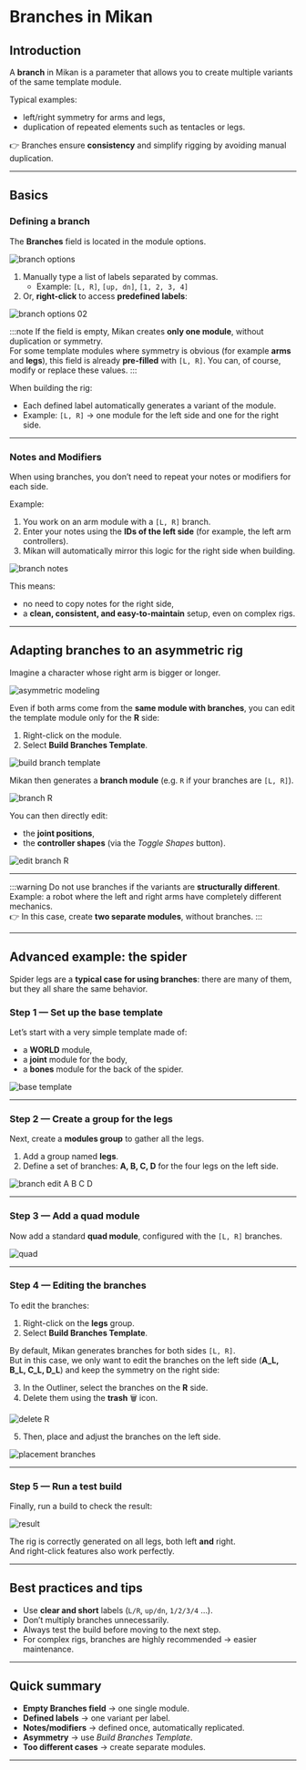 # Branches in Mikan

## Introduction

A **branch** in Mikan is a parameter that allows you to create multiple variants of the same template module.  

Typical examples:  

- left/right symmetry for arms and legs,  
- duplication of repeated elements such as tentacles or legs.  

👉 Branches ensure **consistency** and simplify rigging by avoiding manual duplication.  

---

## Basics

### Defining a branch

The **Branches** field is located in the module options.  

![branch options](./img/option_branchs.png)  

1. Manually type a list of labels separated by commas.  
   - Example: `[L, R]`, `[up, dn]`, `[1, 2, 3, 4]`  
2. Or, **right-click** to access **predefined labels**:  

![branch options 02](./img/option_branchs_02.png)  

:::note
If the field is empty, Mikan creates **only one module**, without duplication or symmetry.  
For some template modules where symmetry is obvious (for example **arms** and **legs**), this field is already **pre-filled** with `[L, R]`. You can, of course, modify or replace these values.
:::

When building the rig:  

- Each defined label automatically generates a variant of the module.  
- Example: `[L, R]` → one module for the left side and one for the right side.  

---

### Notes and Modifiers

When using branches, you don’t need to repeat your notes or modifiers for each side.  

Example:  

1. You work on an arm module with a `[L, R]` branch.  
2. Enter your notes using the **IDs of the left side** (for example, the left arm controllers).  
3. Mikan will automatically mirror this logic for the right side when building.  

![branch notes](./img/branch_notes.png)  

This means:  

- no need to copy notes for the right side,  
- a **clean, consistent, and easy-to-maintain** setup, even on complex rigs.  

---

## Adapting branches to an asymmetric rig

Imagine a character whose right arm is bigger or longer.  

![asymmetric modeling](./img/modeling_assymetrique.png)  

Even if both arms come from the **same module with branches**, you can edit the template module only for the **R** side:  

1. Right-click on the module.  
2. Select **Build Branches Template**.  

![build branch template](./img/build_branches.png)  

Mikan then generates a **branch module** (e.g. `R` if your branches are `[L, R]`).  

![branch R](./img/branch_R.png)  

You can then directly edit:  

- the **joint positions**,  
- the **controller shapes** (via the *Toggle Shapes* button).  

![edit branch R](./img/edition_branchR.png)  

---

:::warning
Do not use branches if the variants are **structurally different**.  
Example: a robot where the left and right arms have completely different mechanics.  
👉 In this case, create **two separate modules**, without branches.
:::

---

## Advanced example: the spider

Spider legs are a **typical case for using branches**: there are many of them, but they all share the same behavior.  

### Step 1 — Set up the base template

Let’s start with a very simple template made of:  

- a **WORLD** module,  
- a **joint** module for the body,  
- a **bones** module for the back of the spider.  

![base template](./img/base_araignee.png)  

---

### Step 2 — Create a group for the legs

Next, create a **modules group** to gather all the legs.  

1. Add a group named **legs**.  
2. Define a set of branches: **A, B, C, D** for the four legs on the left side.  

![branch edit A B C D](./img/araignee_branchsABCD.png)  

---

### Step 3 — Add a quad module

Now add a standard **quad module**, configured with the `[L, R]` branches.  

![quad](./img/araignee_quad.png)  

---

### Step 4 — Editing the branches

To edit the branches:  

1. Right-click on the **legs** group.  
2. Select **Build Branches Template**.  

By default, Mikan generates branches for both sides `[L, R]`.  
But in this case, we only want to edit the branches on the left side (**A_L, B_L, C_L, D_L**) and keep the symmetry on the right side:  

3. In the Outliner, select the branches on the **R** side.  
4. Delete them using the **trash** 🗑️ icon.  

![delete R](./img/delete_branchesR.png)  

5. Then, place and adjust the branches on the left side.  

![placement branches](./img/araignee_placementBranches.png)  

---

### Step 5 — Run a test build

Finally, run a build to check the result:  

![result](./img/araignee_resultat.png)  

The rig is correctly generated on all legs, both left **and** right.  
And right-click features also work perfectly.  

---

## Best practices and tips

- Use **clear and short** labels (`L/R`, `up/dn`, `1/2/3/4` …).  
- Don’t multiply branches unnecessarily.  
- Always test the build before moving to the next step.  
- For complex rigs, branches are highly recommended → easier maintenance.  

---

## Quick summary

- **Empty Branches field** → one single module.  
- **Defined labels** → one variant per label.  
- **Notes/modifiers** → defined once, automatically replicated.  
- **Asymmetry** → use *Build Branches Template*.  
- **Too different cases** → create separate modules.  

---
